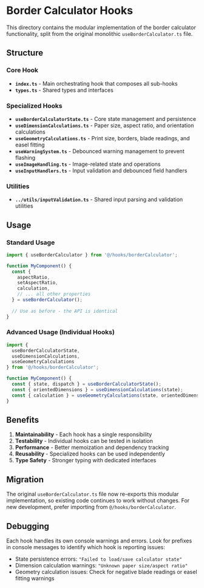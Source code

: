 # Border Calculator Hooks

This directory contains the modular implementation of the border calculator functionality, split from the original monolithic `useBorderCalculator.ts` file.

## Structure

### Core Hook
- **`index.ts`** - Main orchestrating hook that composes all sub-hooks
- **`types.ts`** - Shared types and interfaces

### Specialized Hooks
- **`useBorderCalculatorState.ts`** - Core state management and persistence
- **`useDimensionCalculations.ts`** - Paper size, aspect ratio, and orientation calculations  
- **`useGeometryCalculations.ts`** - Print size, borders, blade readings, and easel fitting
- **`useWarningSystem.ts`** - Debounced warning management to prevent flashing
- **`useImageHandling.ts`** - Image-related state and operations
- **`useInputHandlers.ts`** - Input validation and debounced field handlers

### Utilities
- **`../utils/inputValidation.ts`** - Shared input parsing and validation utilities

## Usage

### Standard Usage
```typescript
import { useBorderCalculator } from '@/hooks/borderCalculator';

function MyComponent() {
  const {
    aspectRatio,
    setAspectRatio,
    calculation,
    // ... all other properties
  } = useBorderCalculator();
  
  // Use as before - the API is identical
}
```

### Advanced Usage (Individual Hooks)
```typescript
import { 
  useBorderCalculatorState,
  useDimensionCalculations,
  useGeometryCalculations 
} from '@/hooks/borderCalculator';

function MyComponent() {
  const { state, dispatch } = useBorderCalculatorState();
  const { orientedDimensions } = useDimensionCalculations(state);
  const { calculation } = useGeometryCalculations(state, orientedDimensions, /* ... */);
}
```

## Benefits

1. **Maintainability** - Each hook has a single responsibility
2. **Testability** - Individual hooks can be tested in isolation
3. **Performance** - Better memoization and dependency tracking
4. **Reusability** - Specialized hooks can be used independently
5. **Type Safety** - Stronger typing with dedicated interfaces

## Migration

The original `useBorderCalculator.ts` file now re-exports this modular implementation, so existing code continues to work without changes. For new development, prefer importing from `@/hooks/borderCalculator`.

## Debugging

Each hook handles its own console warnings and errors. Look for prefixes in console messages to identify which hook is reporting issues:
- State persistence errors: `"Failed to load/save calculator state"`
- Dimension calculation warnings: `"Unknown paper size/aspect ratio"`
- Geometry calculation issues: Check for negative blade readings or easel fitting warnings 